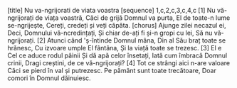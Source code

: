 [title] Nu va-ngrijorati de viata voastra
[sequence] 1,c,2,c,3,c,4,c
[1]
Nu vă-ngrijorați de viața voastră,
Căci de grijă Domnul va purta,
El de toate-n lume se-ngrijește,
Cereți, credeți și veți căpăta.
[chorus]
Ajunge zilei necazul ei,
Deci, Domnului vă-ncredințați,
Și chiar de-ați fi și-n gropi cu lei,
Să nu vă-ngrijorați.
[2]
Atunci când 'ș-întinde Domnul mâna,
Din al Său braț toate se hrănesc,
Cu izvoare umple El fântâna,
Și la viață toate se trezesc.
[3]
El e Cel ce aduce rodul pâinii
Și dă apă celor însetați,
Iată cum îmbracă Domnul crinii,
Dragi creștini, de ce vă-ngrijorați?
[4]
Tot ce strângi aici n-are valoare
Căci se pierd în val și putrezesc.
Pe pământ sunt toate trecătoare,
Doar comori în Domnul dăinuiesc.

